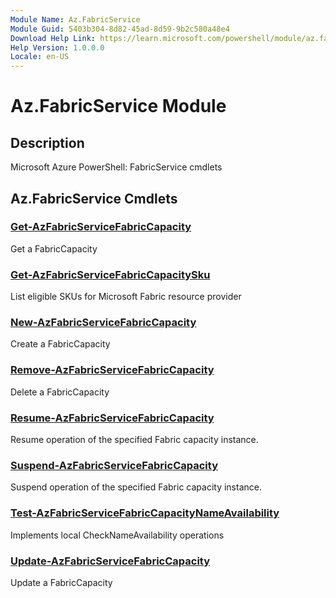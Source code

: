 ```yaml
---
Module Name: Az.FabricService
Module Guid: 5403b304-8d82-45ad-8d59-9b2c580a48e4
Download Help Link: https://learn.microsoft.com/powershell/module/az.fabricservice
Help Version: 1.0.0.0
Locale: en-US
---
```


# Az.FabricService Module
## Description
Microsoft Azure PowerShell: FabricService cmdlets

## Az.FabricService Cmdlets
### [Get-AzFabricServiceFabricCapacity](Get-AzFabricServiceFabricCapacity.md)
Get a FabricCapacity

### [Get-AzFabricServiceFabricCapacitySku](Get-AzFabricServiceFabricCapacitySku.md)
List eligible SKUs for Microsoft Fabric resource provider

### [New-AzFabricServiceFabricCapacity](New-AzFabricServiceFabricCapacity.md)
Create a FabricCapacity

### [Remove-AzFabricServiceFabricCapacity](Remove-AzFabricServiceFabricCapacity.md)
Delete a FabricCapacity

### [Resume-AzFabricServiceFabricCapacity](Resume-AzFabricServiceFabricCapacity.md)
Resume operation of the specified Fabric capacity instance.

### [Suspend-AzFabricServiceFabricCapacity](Suspend-AzFabricServiceFabricCapacity.md)
Suspend operation of the specified Fabric capacity instance.

### [Test-AzFabricServiceFabricCapacityNameAvailability](Test-AzFabricServiceFabricCapacityNameAvailability.md)
Implements local CheckNameAvailability operations

### [Update-AzFabricServiceFabricCapacity](Update-AzFabricServiceFabricCapacity.md)
Update a FabricCapacity

